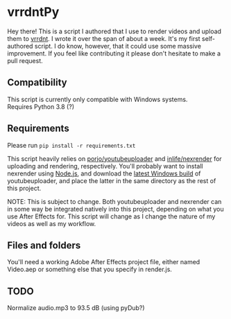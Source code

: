 # vrrdntPy

Hey there! This is a script I authored that I use to render videos and upload them to [vrrdnt](https://youtube.com/vrrdnt). I wrote it over the span of about a week. It's my first self-authored script. I do know, however, that it could use some massive improvement. If you feel like contributing it please don't hesitate to make a pull request.

## Compatibility  

This script is currently only compatible with Windows systems.  
Requires Python 3.8 (?)

## Requirements

Please run `pip install -r requirements.txt`
 
This script heavily relies on [porjo/youtubeuploader](https://github.com/porjo/youtubeuploader) and [inlife/nexrender](https://github.com/inlife/nexrender) for uploading and rendering, respectively. You'll probably want to install nexrender using [Node.js](https://nodejs.org), and download the [latest Windows build](https://github.com/porjo/youtubeuploader/releases) of youtubeuploader, and place the latter in the same directory as the rest of this project.  
  
NOTE: This is subject to change. Both youtubeuploader and nexrender can in some way be integrated natively into this project, depending on what you use After Effects for. This script will change as I change the nature of my videos as well as my workflow.

## Files and folders

You'll need a working Adobe After Effects project file, either named Video.aep or something else that you specify in render.js.

## TODO

Normalize audio.mp3 to 93.5 dB (using pyDub?)
